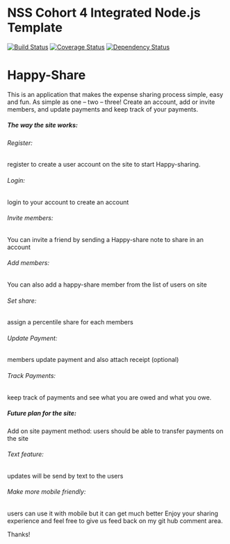NSS Cohort 4 Integrated Node.js Template
========================================

[![Build Status](https://travis-ci.org/samtes/Happy-sharing.png)](https://travis-ci.org/samtes/Happy-sharing)
[![Coverage Status](https://coveralls.io/repos/samtes/Happy-sharing/badge.png)](https://coveralls.io/r/samtes/Happy-sharing)
[![Dependency Status](https://gemnasium.com/samtes/Happy-sharing.svg)](https://gemnasium.com/samtes/Happy-sharing)

<h1>Happy-Share</h1>

<p>This is an application that makes the expense sharing process simple, easy and fun. As simple as one – two – three! Create an account, add or invite members, and update payments and keep track of your payments.</p>

<h5>The way the site works:</h5>
<span><h6>Register:</h6></span> register to create a user account on the site to start Happy-sharing.
<span><h6>Login:</h6></span> login to your account to create an account
<span><h6>Invite members:</h6></span> You can invite a friend by sending a Happy-share note to share in an account
<span><h6>Add members:</h6> </span>You can also add a happy-share member from the list of users on site
<span><h6>Set share:</h6></span> assign a percentile share for each members
<span><h6>Update Payment:</h6></span> members update payment and also attach receipt (optional)
<span><h6>Track Payments:</h6></span> keep track of payments and see what you are owed and what you owe.
<h5>Future plan for the site:</h5>
<p>Add on site payment method: users should be able to transfer payments on the site
<span><h6>Text feature:</h6></span> updates will be send by text to the users
<span><h6>Make more mobile friendly:</h6></span> users can use it with mobile but it can get much better
Enjoy your sharing experience and feel free to give us feed back on my git hub comment area.</p>

Thanks!


